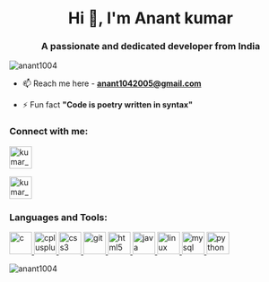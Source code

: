 <h1 align="center">Hi 👋, I'm Anant kumar</h1>
<h3 align="center">A passionate and dedicated developer from India</h3>

<p align="left"> <img src="https://komarev.com/ghpvc/?username=anant1004&label=Profile%20views&color=0e75b6&style=flat" alt="anant1004" /> </p>

- 📫 Reach me here - **anant1042005@gmail.com**

- ⚡ Fun fact **"Code is poetry written in syntax"**

<h3 align="left">Connect with me:</h3>
<p align="left">
<a href="https://instagram.com/kumar_anant01" target="blank"><img align="center" src="https://upload.wikimedia.org/wikipedia/commons/9/95/Instagram_logo_2022.svg" alt="kumar_anant_01" height="40" width="40" /></a>
</p><p align="inline-block"><a href="#" target="blank"><img align="center" src="https://upload.wikimedia.org/wikipedia/commons/thumb/0/05/Facebook_Logo_%282019%29.png/1024px-Facebook_Logo_%282019%29.png" alt="kumar_anant_01" height="40" width="40" /></a>


<h3 align="left">Languages and Tools:</h3>
<p align="left"> <a href="https://www.cprogramming.com/" target="_blank" rel="noreferrer"> <img src="https://upload.wikimedia.org/wikipedia/commons/thumb/1/18/C_Programming_Language.svg/695px-C_Programming_Language.svg.png" alt="c" width="40" height="40"/> </a> <a href="#" target="_blank" rel="noreferrer"> <img src="https://upload.wikimedia.org/wikipedia/commons/1/18/ISO_C%2B%2B_Logo.svg" alt="cplusplus" width="40" height="40"/> </a> <a href="https://www.w3schools.com/css/" target="_blank" rel="noreferrer"> <img src="https://upload.wikimedia.org/wikipedia/commons/d/d5/CSS3_logo_and_wordmark.svg" alt="css3" width="40" height="40"/> </a><a href="https://git-scm.com/" target="_blank" rel="noreferrer"> <img src="https://www.vectorlogo.zone/logos/git-scm/git-scm-icon.svg" alt="git" width="40" height="40"/> </a> <a href="https://www.w3.org/html/" target="_blank" rel="noreferrer"> <img src="https://upload.wikimedia.org/wikipedia/commons/6/61/HTML5_logo_and_wordmark.svg" alt="html5" width="40" height="40"/> </a> <a href="https://www.java.com" target="_blank" rel="noreferrer"> <img src="https://upload.wikimedia.org/wikipedia/en/3/30/Java_programming_language_logo.svg" alt="java" width="40" height="40"/> </a><a href="https://www.linux.org/" target="_blank" rel="noreferrer"> <img src="https://upload.wikimedia.org/wikipedia/commons/3/35/Tux.svg" alt="linux" width="40" height="40"/> </a> <a href="https://www.mysql.com/" target="_blank" rel="noreferrer"> <img src="https://upload.wikimedia.org/wikipedia/en/d/dd/MySQL_logo.svg" alt="mysql" width="40" height="40"/> </a><a href="https://www.python.org" target="_blank" rel="noreferrer"> <img src="https://upload.wikimedia.org/wikipedia/commons/c/c3/Python-logo-notext.svg" alt="python" width="40" height="40"/> </a> </p>
<p><img align="center" src="https://github-readme-stats.vercel.app/api/top-langs?username=anant1004&show_icons=true&locale=en&layout=compact" alt="anant1004" /></p>
